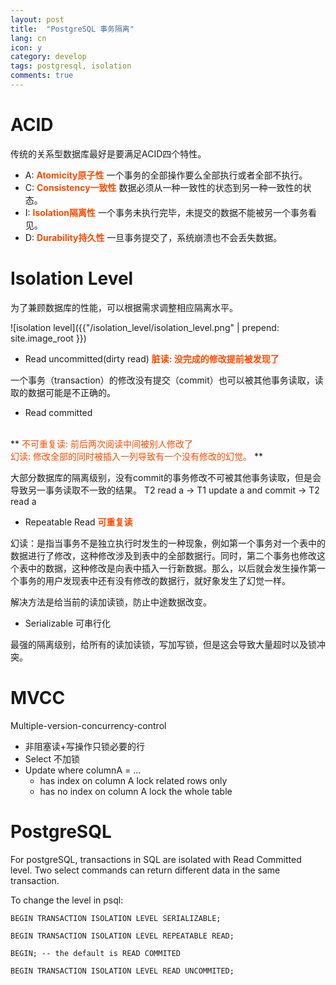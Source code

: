 ```yaml
---
layout: post
title:  "PostgreSQL 事务隔离"
lang: cn
icon: y
category: develop
tags: postgresql, isolation
comments: true
---
```


**<span style="color: rgb(255, 76, 0);">
</span>**
# ACID
传统的关系型数据库最好是要满足ACID四个特性。
- A: **<span style="color: rgb(255, 76, 0);">Atomicity原子性</span>**
一个事务的全部操作要么全部执行或者全部不执行。
- C: **<span style="color: rgb(255, 76, 0);">Consistency一致性</span>**
数据必须从一种一致性的状态到另一种一致性的状态。
- I: **<span style="color: rgb(255, 76, 0);">Isolation隔离性</span>**
一个事务未执行完毕，未提交的数据不能被另一个事务看见。
- D: **<span style="color: rgb(255, 76, 0);">Durability持久性</span>**
一旦事务提交了，系统崩溃也不会丢失数据。

# Isolation Level

为了兼顾数据库的性能，可以根据需求调整相应隔离水平。

![isolation level]({{"/isolation_level/isolation_level.png" | prepend: site.image_root }})

- Read uncommitted(dirty read)
**<span style="color: rgb(255, 76, 0);">
脏读: 没完成的修改提前被发现了
</span>**

一个事务（transaction）的修改没有提交（commit）也可以被其他事务读取，读取的数据可能是不正确的。

- Read committed
<br />
**<span style="color: rgb(255, 76, 0);">
不可重复读: 前后两次阅读中间被别人修改了
<br />
幻读: 修改全部的同时被插入一列导致有一个没有修改的幻觉。
</span>**

大部分数据库的隔离级别，没有commit的事务修改不可被其他事务读取，但是会导致另一事务读取不一致的结果。
T2 read a -> T1 update a and commit -> T2 read a

- Repeatable Read
**<span style="color: rgb(255, 76, 0);">
可重复读
</span>**

幻读：是指当事务不是独立执行时发生的一种现象，例如第一个事务对一个表中的数据进行了修改，这种修改涉及到表中的全部数据行。同时，第二个事务也修改这个表中的数据，这种修改是向表中插入一行新数据。那么，以后就会发生操作第一个事务的用户发现表中还有没有修改的数据行，就好象发生了幻觉一样。

解决方法是给当前的读加读锁，防止中途数据改变。
- Serializable 可串行化

最强的隔离级别，给所有的读加读锁，写加写锁，但是这会导致大量超时以及锁冲突。

# MVCC
Multiple-version-concurrency-control
- 非阻塞读+写操作只锁必要的行
- Select 不加锁
- Update where columnA = ...
    - has index on column A lock related rows only
    - has no index on column A lock the whole table

# PostgreSQL
For postgreSQL, transactions in SQL are isolated with Read Committed level.
Two select commands can return different data in the same transaction.

To change the level in psql:

    BEGIN TRANSACTION ISOLATION LEVEL SERIALIZABLE;

    BEGIN TRANSACTION ISOLATION LEVEL REPEATABLE READ;

    BEGIN; -- the default is READ COMMITED

    BEGIN TRANSACTION ISOLATION LEVEL READ UNCOMMITED;

